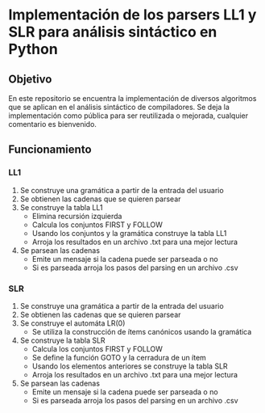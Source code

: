 # Implementación de los parsers LL1 y SLR para análisis sintáctico en Python

## Objetivo
En este repositorio se encuentra la implementación de diversos algoritmos que se aplican en el análisis sintáctico de compiladores. Se deja la implementación como pública para ser reutilizada o mejorada, cualquier comentario es bienvenido.

## Funcionamiento

### LL1
1. Se construye una gramática a partir de la entrada del usuario
2. Se obtienen las cadenas que se quieren parsear
3. Se construye la tabla LL1
    - Elimina recursión izquierda
    - Calcula los conjuntos FIRST y FOLLOW
    - Usando los conjuntos y la gramática construye la tabla LL1
    - Arroja los resultados en un archivo .txt para una mejor lectura
4. Se parsean las cadenas 
    - Emite un mensaje si la cadena puede ser parseada o no
    - Si es parseada arroja los pasos del parsing en un archivo .csv

### SLR
1. Se construye una gramática a partir de la entrada del usuario
2. Se obtienen las cadenas que se quieren parsear
3. Se construye el automáta LR(0)
    - Se utiliza la construcción de ítems canónicos usando la gramática
4. Se construye la tabla SLR
    - Calcula los conjuntos FIRST y FOLLOW
    - Se define la función GOTO y la cerradura de un ítem
    - Usando los elementos anteriores se construye la tabla SLR
    - Arroja los resultados en un archivo .txt para una mejor lectura
5. Se parsean las cadenas 
    - Emite un mensaje si la cadena puede ser parseada o no
    - Si es parseada arroja los pasos del parsing en un archivo .csv